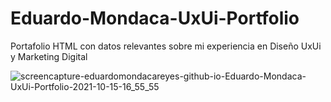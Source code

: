 # Eduardo-Mondaca-UxUi-Portfolio

Portafolio HTML con datos relevantes sobre mi experiencia en Diseño UxUi y Marketing Digital

![screencapture-eduardomondacareyes-github-io-Eduardo-Mondaca-UxUi-Portfolio-2021-10-15-16_55_55](https://user-images.githubusercontent.com/37560759/137546298-bc457b45-7e7e-44ee-89d1-4737e5a9bd48.png)

